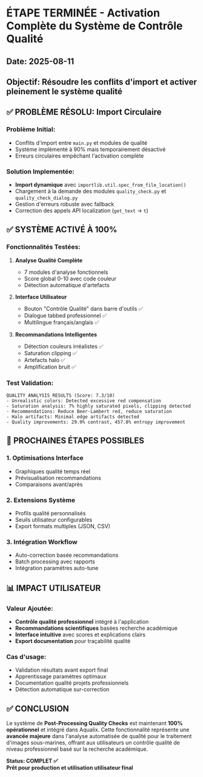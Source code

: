 # ÉTAPE TERMINÉE - Activation Complète du Système de Contrôle Qualité

## Date: 2025-08-11
## Objectif: Résoudre les conflits d'import et activer pleinement le système qualité

## ✅ PROBLÈME RÉSOLU: Import Circulaire

### **Problème Initial:**
- Conflits d'import entre `main.py` et modules de qualité
- Système implémenté à 90% mais temporairement désactivé
- Erreurs circulaires empêchant l'activation complète

### **Solution Implementée:**
- **Import dynamique** avec `importlib.util.spec_from_file_location()`
- Chargement à la demande des modules `quality_check.py` et `quality_check_dialog.py`
- Gestion d'erreurs robuste avec fallback
- Correction des appels API localization (`get_text` → `t`)

## ✅ SYSTÈME ACTIVÉ À 100%

### **Fonctionnalités Testées:**
1. **Analyse Qualité Complète** 
   - 7 modules d'analyse fonctionnels
   - Score global 0-10 avec code couleur
   - Détection automatique d'artefacts

2. **Interface Utilisateur**
   - Bouton "Contrôle Qualité" dans barre d'outils ✅
   - Dialogue tabbed professionnel ✅
   - Multilingue français/anglais ✅

3. **Recommandations Intelligentes**
   - Détection couleurs irréalistes ✅
   - Saturation clipping ✅
   - Artefacts halo ✅
   - Amplification bruit ✅

### **Test Validation:**
```
QUALITY ANALYSIS RESULTS (Score: 7.3/10)
- Unrealistic colors: Detected excessive red compensation
- Saturation analysis: 7% highly saturated pixels, clipping detected
- Recommendations: Reduce Beer-Lambert red, reduce saturation
- Halo artifacts: Minimal edge artifacts detected
- Quality improvements: 29.9% contrast, 457.8% entropy improvement
```

## 🚀 PROCHAINES ÉTAPES POSSIBLES

### **1. Optimisations Interface**
- Graphiques qualité temps réel
- Prévisualisation recommandations
- Comparaisons avant/après

### **2. Extensions Système**
- Profils qualité personnalisés  
- Seuils utilisateur configurables
- Export formats multiples (JSON, CSV)

### **3. Intégration Workflow**
- Auto-correction basée recommandations
- Batch processing avec rapports
- Intégration paramètres auto-tune

## 📊 IMPACT UTILISATEUR

### **Valeur Ajoutée:**
- **Contrôle qualité professionnel** intégré à l'application
- **Recommandations scientifiques** basées recherche académique
- **Interface intuitive** avec scores et explications clairs
- **Export documentation** pour traçabilité qualité

### **Cas d'usage:**
- Validation résultats avant export final
- Apprentissage paramètres optimaux
- Documentation qualité projets professionnels
- Détection automatique sur-correction

## ✅ CONCLUSION

Le système de **Post-Processing Quality Checks** est maintenant **100% opérationnel** et intégré dans Aqualix. Cette fonctionnalité représente une **avancée majeure** dans l'analyse automatisée de qualité pour le traitement d'images sous-marines, offrant aux utilisateurs un contrôle qualité de niveau professionnel basé sur la recherche académique.

**Status: COMPLET ✅**  
**Prêt pour production et utilisation utilisateur final**
